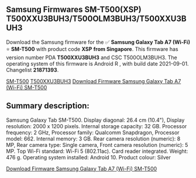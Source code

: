 <h2>Samsung Firmwares SM-T500(XSP) T500XXU3BUH3/T500OLM3BUH3/T500XXU3BUH3</h2>
Download the Samsung firmware for the ✅ <strong>Samsung Galaxy Tab A7 (Wi-Fi) </strong> ⭐ <strong>SM-T500</strong> with product code <strong>XSP</strong> <strong> from Singapore</strong>. This firmware has version number PDA <strong>T500XXU3BUH3</strong> and CSC T500OLM3BUH3. The operating system of this firmware is Android R , with build date 2021-09-01. Changelist <strong>21871393</strong>.


[SM-T500](https://samfirm.shop/samsung/model/SM-T500)
[T500XXU3BUH3](https://samfirm.shop/samsung/pda/T500XXU3BUH3)
[Download Firmware Samsung Galaxy Tab A7 (Wi-Fi) SM-T500](https://samfirm.shop/samsung/firmware/452172)
<h2>Summary description:</h2>
<p>Samsung Galaxy Tab SM-T500. Display diagonal: 26.4 cm (10.4"), Display resolution: 2000 x 1200 pixels. Internal storage capacity: 32 GB. Processor frequency: 2 GHz, Processor family: Qualcomm Snapdragon, Processor model: 662. Internal memory: 3 GB. Rear camera resolution (numeric): 8 MP, Rear camera type: Single camera, Front camera resolution (numeric): 5 MP. Top Wi-Fi standard: Wi-Fi 5 (802.11ac). Card reader integrated. Weight: 476 g. Operating system installed: Android 10. Product colour: Silver</p>


[Download Firmware Samsung Galaxy Tab A7 (Wi-Fi) SM-T500](https://samfirm.shop/samsung/firmware/452172)

